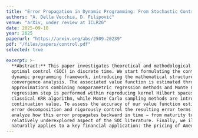 ```yaml
---
title: "Error Propagation in Dynamic Programming: From Stochastic Control to Option Pricing"
authors: "A. Della Vecchia, D. Filipović"
venue: "arXiv, under review at ICLR26"
date: 2025-09-18
year: 2025
paperurl: "https://arxiv.org/abs/2509.20239"
pdf: "/files/papers/control.pdf"
selected: true

excerpt: >-
  **Abstract:** This paper investigates theoretical and methodological foundations for stochastic
  optimal control (SOC) in discrete time. We start formulating the control problem in a general
  dynamic programming framework, introducing the mathematical structure needed for a detailed
  convergence analysis. The associated value function is estimated through a sequence of
  approximations combining nonparametric regression methods and Monte Carlo subsampling. The
  regression step is performed within reproducing kernel Hilbert spaces (RKHSs), exploiting the
  classical KRR algorithm, while Monte Carlo sampling methods are introduced to estimate the
  continuation value. To assess the accuracy of our value function estimator, we propose a natural
  error decomposition and rigorously control the resulting error terms at each time step. We then
  analyze how this error propagates backward in time — from maturity to the initial stage — a
  relatively underexplored aspect of the SOC literature. Finally, we illustrate how our analysis
  naturally applies to a key financial application: the pricing of American options.
---
```

